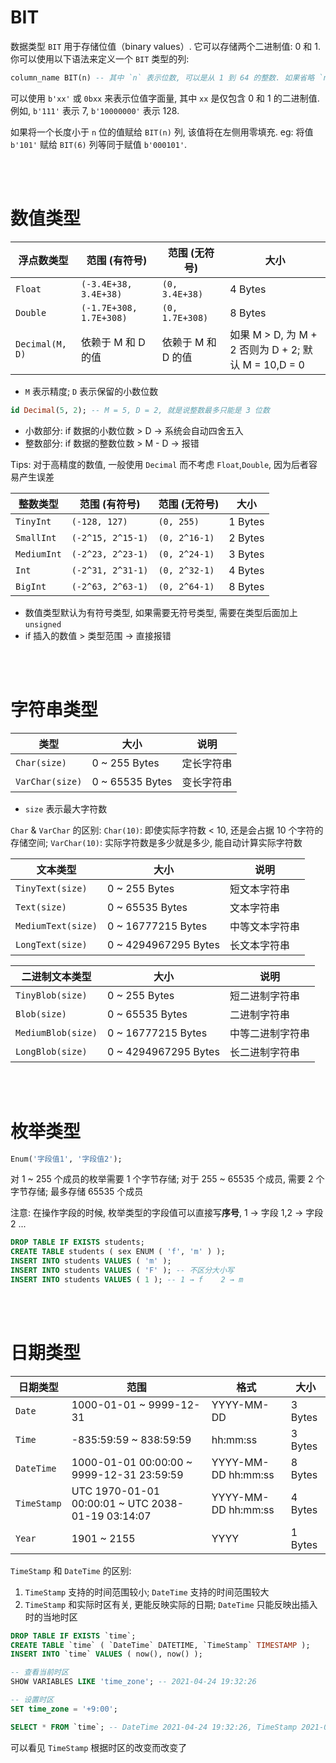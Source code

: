 # BIT

数据类型 `BIT` 用于存储位值（binary values）. 它可以存储两个二进制值: 0 和 1. 你可以使用以下语法来定义一个 `BIT` 类型的列:

```sql
column_name BIT(n) -- 其中 `n` 表示位数, 可以是从 1 到 64 的整数. 如果省略 `n`, 默认值为 `1`.
```

可以使用 `b'xx'` 或 `0bxx` 来表示位值字面量, 其中 `xx` 是仅包含 0 和 1 的二进制值. 例如, `b'111'` 表示 7, `b'10000000'` 表示 128.

如果将一个长度小于 `n` 位的值赋给 `BIT(n)` 列, 该值将在左侧用零填充. eg: 将值 `b'101'` 赋给 `BIT(6)` 列等同于赋值 `b'000101'`.

<br><br>

# 数值类型

| 浮点数类型      | 范围 (有符号)           | 范围 (无符号)      | 大小                                                 |
| --------------- | ----------------------- | ------------------ | ---------------------------------------------------- |
| `Float`         | `(-3.4E+38, 3.4E+38)`   | `(0, 3.4E+38)`     | 4 Bytes                                              |
| `Double`        | `(-1.7E+308, 1.7E+308)` | `(0, 1.7E+308)`    | 8 Bytes                                              |
| `Decimal(M, D)` | 依赖于 M 和 D 的值      | 依赖于 M 和 D 的值 | 如果 M > D, 为 M + 2 否则为 D + 2; 默认 M = 10,D = 0 |

-   `M` 表示精度; `D` 表示保留的小数位数

```sql
id Decimal(5, 2); -- M = 5, D = 2, 就是说整数最多只能是 3 位数
```

-   小数部分: if 数据的小数位数 > D → 系统会自动四舍五入
-   整数部分: if 数据的整数位数 > M - D → 报错

Tips: 对于高精度的数值, 一般使用 `Decimal` 而不考虑 `Float`,`Double`, 因为后者容易产生误差

| 整数类型    | 范围 (有符号)     | 范围 (无符号) | 大小    |
| ----------- | ----------------- | ------------- | ------- |
| `TinyInt`   | `(-128, 127)`     | `(0, 255)`    | 1 Bytes |
| `SmallInt`  | `(-2^15, 2^15-1)` | `(0, 2^16-1)` | 2 Bytes |
| `MediumInt` | `(-2^23, 2^23-1)` | `(0, 2^24-1)` | 3 Bytes |
| `Int`       | `(-2^31, 2^31-1)` | `(0, 2^32-1)` | 4 Bytes |
| `BigInt`    | `(-2^63, 2^63-1)` | `(0, 2^64-1)` | 8 Bytes |

-   数值类型默认为有符号类型, 如果需要无符号类型, 需要在类型后面加上 `unsigned`
-   if 插入的数值 > 类型范围 → 直接报错

<br><br>

# 字符串类型

| 类型            | 大小            | 说明       |
| --------------- | --------------- | ---------- |
| `Char(size)`    | 0 ~ 255 Bytes   | 定长字符串 |
| `VarChar(size)` | 0 ~ 65535 Bytes | 变长字符串 |

-   `size` 表示最大字符数

`Char` & `VarChar` 的区别: `Char(10)`: 即使实际字符数 < 10, 还是会占据 10 个字符的存储空间; `VarChar(10)`: 实际字符数是多少就是多少, 能自动计算实际字符数

| 文本类型           | 大小                 | 说明           |
| ------------------ | -------------------- | -------------- |
| `TinyText(size)`   | 0 ~ 255 Bytes        | 短文本字符串   |
| `Text(size)`       | 0 ~ 65535 Bytes      | 文本字符串     |
| `MediumText(size)` | 0 ~ 16777215 Bytes   | 中等文本字符串 |
| `LongText(size)`   | 0 ~ 4294967295 Bytes | 长文本字符串   |

| 二进制文本类型     | 大小                 | 说明             |
| ------------------ | -------------------- | ---------------- |
| `TinyBlob(size)`   | 0 ~ 255 Bytes        | 短二进制字符串   |
| `Blob(size)`       | 0 ~ 65535 Bytes      | 二进制字符串     |
| `MediumBlob(size)` | 0 ~ 16777215 Bytes   | 中等二进制字符串 |
| `LongBlob(size)`   | 0 ~ 4294967295 Bytes | 长二进制字符串   |

<br><br>

# 枚举类型

```sql
Enum('字段值1', '字段值2');
```

对 1 ~ 255 个成员的枚举需要 1 个字节存储; 对于 255 ~ 65535 个成员, 需要 2 个字节存储; 最多存储 65535 个成员

注意: 在操作字段的时候, 枚举类型的字段值可以直接写**序号**, 1 → 字段 1,2 → 字段 2 ...

```sql
DROP TABLE IF EXISTS students;
CREATE TABLE students ( sex ENUM ( 'f', 'm' ) );
INSERT INTO students VALUES ( 'm' );
INSERT INTO students VALUES ( 'F' ); -- 不区分大小写
INSERT INTO students VALUES ( 1 ); -- 1 → f    2 → m
```

<br><br>

# 日期类型

| 日期类型    | 范围                                              | 格式                | 大小    |
| ----------- | ------------------------------------------------- | ------------------- | ------- |
| `Date`      | 1000-01-01 ~ 9999-12-31                           | YYYY-MM-DD          | 3 Bytes |
| `Time`      | -835:59:59 ~ 838:59:59                            | hh:mm:ss            | 3 Bytes |
| `DateTime`  | 1000-01-01 00:00:00 ~ 9999-12-31 23:59:59         | YYYY-MM-DD hh:mm:ss | 8 Bytes |
| `TimeStamp` | UTC 1970-01-01 00:00:01 ~ UTC 2038-01-19 03:14:07 | YYYY-MM-DD hh:mm:ss | 4 Bytes |
| `Year`      | 1901 ~ 2155                                       | YYYY                | 1 Bytes |

`TimeStamp` 和 `DateTime` 的区别:

1.  `TimeStamp` 支持的时间范围较小; `DateTime` 支持的时间范围较大
2.  `TimeStamp` 和实际时区有关, 更能反映实际的日期; `DateTime` 只能反映出插入时的当地时区

```sql
DROP TABLE IF EXISTS `time`;
CREATE TABLE `time` ( `DateTime` DATETIME, `TimeStamp` TIMESTAMP );
INSERT INTO `time` VALUES ( now(), now() );

-- 查看当前时区
SHOW VARIABLES LIKE 'time_zone'; -- 2021-04-24 19:32:26

-- 设置时区
SET time_zone = '+9:00';

SELECT * FROM `time`; -- DateTime 2021-04-24 19:32:26, TimeStamp 2021-04-24 20:32:26
```

可以看见 `TimeStamp` 根据时区的改变而改变了

<br>
